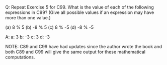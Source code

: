 Q: Repeat Exercise 5 for C99.
What is the value of each of the following expressions in C99? (Give all
possible values if an expression may have more than one value.)

(a) 8 % 5
(b) -8 % 5
(c) 8 % -5
(d) -8 % -5

A:
a: 3
b: -3
c: 3
d: -3

NOTE: C89 and C99 have had updates since the author wrote the book and both C89
and C99 will give the same output for these mathematical computations.
